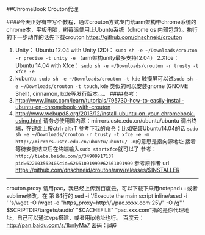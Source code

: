 ##ChromeBook Crouton代理

####今天正好有空写个教程，通过crouton方式专门给arm架构带chrome系统的chrome本，平板电脑，树莓派使用上Ubuntu系统（chrome os 内部包含）。执行的下一步动作的话先下载crouton https://github.com/dnschneid/crouton
1. Unity：
Ubuntu 12.04 with Unity (2D)：
`sudo sh -e ~/Downloads/crouton -r precise -t unity -e`
（arm架构unity最多支持12.04）
2.Xfce：
Ubuntu 14.04 with Xfce：
`sudo sh -e ~/Downloads/crouton -r trusty -t xfce -e`
3. kubuntu:  `sudo sh -e ~/Downloads/crouton -t kde` 
触摸屏可以试`sudo sh -e ~/Downloads/crouton -t touch,kde`
类似的可以安装gnome (GNOME Shell), cinnamon, lxde等发行版本。。。
####参考：
1. http://www.linux.com/learn/tutorials/795730-how-to-easily-install-ubuntu-on-chromebook-with-crouton
2. http://www.webupd8.org/2013/12/install-ubuntu-on-your-chromebook-using.html
请务必使用国内源：mirrors.ustc.edu.cn/ubuntu/ubuntu
调出终端，在键盘上按ctrl+alt+T 参考下我的命令：比如安装Ubuntu14.04的话 `sudo sh -e ~/Downloads/crouton -r trusty -t xfce -e -m http://mirrors.ustc.edu.cn/ubuntu/ubuntu/
-m`的意思是指向源地址
接着等待安装结束后在终端输入`sudo startxfce`就可以了
参考：`http://tieba.baidu.com/p/3490991713?pid=62200356240&cid=62661091999#62661091999`
参考原作者 url https://github.com/dnschneid/crouton/raw/releases/$INSTALLER
***
crouton.proxy 请用pac，我已经上传到百度云，可以下载下来用notepad++或者sublime修改。在 第 84行的 sed -i '/Execute the main script inline/ased -i '\''s/wget -O /wget -e "https_proxy=http:\\/\\/pac.xxxx.com:25\\/" -O /g'\'' $SCRIPTDIR/targets/audio' "$CACHEFILE" “pac.xxx.com”指的是你代理地址，自己可以通过vps搭建，或者用ip地址也行。
百度云：http://pan.baidu.com/s/1bnIyMa7 密码：jdj6
